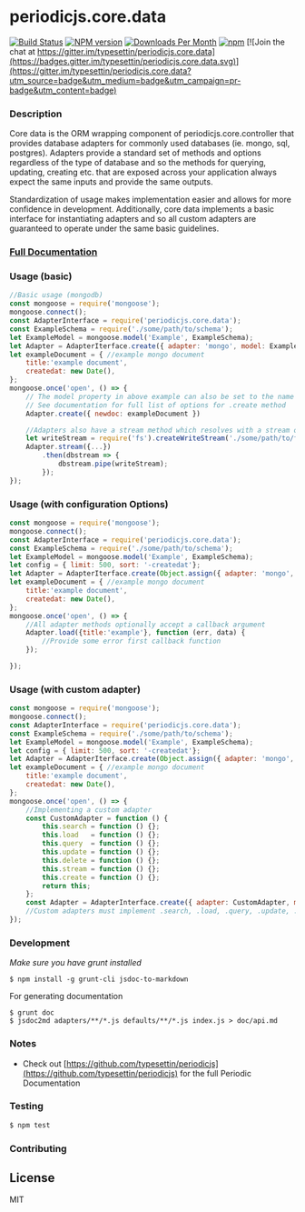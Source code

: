 # periodicjs.core.data
[![Build Status](https://travis-ci.org/typesettin/periodicjs.core.data.svg?branch=master)](https://travis-ci.org/typesettin/periodicjs.core.data) [![NPM version](https://badge.fury.io/js/periodicjs.core.data.svg)](http://badge.fury.io/js/periodicjs.core.data) [![Downloads Per Month](https://img.shields.io/npm/dm/periodicjs.core.data.svg?maxAge=2592000)](https://www.npmjs.com/package/periodicjs.core.data) [![npm](https://img.shields.io/npm/dt/periodicjs.core.data.svg?maxAge=2592000)]() [![Join the chat at https://gitter.im/typesettin/periodicjs.core.data](https://badges.gitter.im/typesettin/periodicjs.core.data.svg)](https://gitter.im/typesettin/periodicjs.core.data?utm_source=badge&utm_medium=badge&utm_campaign=pr-badge&utm_content=badge)


### Description
Core data is the ORM wrapping component of periodicjs.core.controller that provides database adapters for commonly used databases (ie. mongo, sql, postgres). Adapters provide a standard set of methods and options regardless of the type of database and so the methods for querying, updating, creating etc. that are exposed across your application always expect the same inputs and provide the same outputs.

Standardization of usage makes implementation easier and allows for more confidence in development.  Additionally, core data implements a basic interface for instantiating adapters and so all custom adapters are guaranteed to operate under the same basic guidelines.

### [Full Documentation](https://github.com/typesettin/periodicjs.core.data/blob/master/doc/api.md)

### Usage (basic)
```javascript
//Basic usage (mongodb)
const mongoose = require('mongoose');
mongoose.connect();
const AdapterInterface = require('periodicjs.core.data');
const ExampleSchema = require('./some/path/to/schema');
let ExampleModel = mongoose.model('Example', ExampleSchema);
let Adapter = AdapterIterface.create({ adapter: 'mongo', model: ExampleModel }); //example core datum for the Example mongoose schema
let exampleDocument = { //example mongo document
    title:'example document',
    createdat: new Date(),
};
mongoose.once('open', () => {
    // The model property in above example can also be set to the name of the registered model. 
    // See documentation for full list of options for .create method
    Adapter.create({ newdoc: exampleDocument })

    //Adapters also have a stream method which resolves with a stream of query data
    let writeStream = require('fs').createWriteStream('./some/path/to/file');
    Adapter.stream({...})
    	.then(dbstream => {
        	dbstream.pipe(writeStream);
        });
});
```
### Usage (with configuration Options)
```javascript
const mongoose = require('mongoose');
mongoose.connect();
const AdapterInterface = require('periodicjs.core.data');
const ExampleSchema = require('./some/path/to/schema');
let ExampleModel = mongoose.model('Example', ExampleSchema);
let config = { limit: 500, sort: '-createdat'};
let Adapter = AdapterIterface.create(Object.assign({ adapter: 'mongo', model: ExampleModel }, config)); //example core datum for the Example mongoose schema
let exampleDocument = { //example mongo document
    title:'example document',
    createdat: new Date(),
};
mongoose.once('open', () => {
    //All adapter methods optionally accept a callback argument
    Adapter.load({title:'example'}, function (err, data) {
    	//Provide some error first callback function
    });

});
```
### Usage (with custom adapter)
```javascript
const mongoose = require('mongoose');
mongoose.connect();
const AdapterInterface = require('periodicjs.core.data');
const ExampleSchema = require('./some/path/to/schema');
let ExampleModel = mongoose.model('Example', ExampleSchema);
let config = { limit: 500, sort: '-createdat'};
let Adapter = AdapterIterface.create(Object.assign({ adapter: 'mongo', model: ExampleModel }, config)); //example core datum for the Example mongoose schema
let exampleDocument = { //example mongo document
    title:'example document',
    createdat: new Date(),
};
mongoose.once('open', () => {
    //Implementing a custom adapter
    const CustomAdapter = function () {
        this.search = function () {};
        this.load   = function () {};
        this.query  = function () {};
        this.update = function () {};
        this.delete = function () {};
        this.stream = function () {};
        this.create = function () {};
        return this;
    };
    const Adapter = AdapterInterface.create({ adapter: CustomAdapter, model: ExampleModel });
    //Custom adapters must implement .search, .load, .query, .update, .delete, .stream and .create methods
});
```

### Development
*Make sure you have grunt installed*
```
$ npm install -g grunt-cli jsdoc-to-markdown
```

For generating documentation
```
$ grunt doc
$ jsdoc2md adapters/**/*.js defaults/**/*.js index.js > doc/api.md
```
### Notes
* Check out [https://github.com/typesettin/periodicjs](https://github.com/typesettin/periodicjs) for the full Periodic Documentation

### Testing
```sh
$ npm test
```
### Contributing
License
----

MIT
